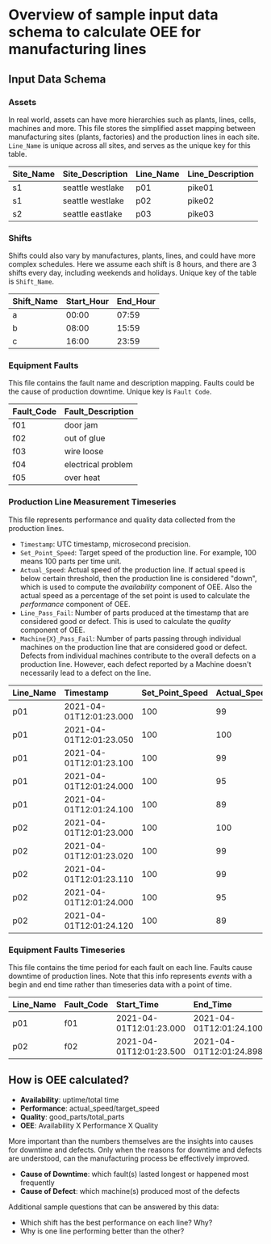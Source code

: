 # Overview of sample input data schema to calculate OEE for manufacturing lines

## Input Data Schema

### Assets

In real world, assets can have more hierarchies such as plants, lines, cells, machines and more. This file stores the simplified asset mapping between manufacturing sites (plants, factories) and the production lines in each site. `Line_Name` is unique across all sites, and serves as the unique key for this table.

| Site_Name | Site_Description | Line_Name | Line_Description |
| :-------- | :--------------- | :-------- | :--------------- |
| s1        | seattle westlake | p01       | pike01           |
| s1        | seattle westlake | p02       | pike02           |
| s2        | seattle eastlake | p03       | pike03           |

### Shifts

Shifts could also vary by manufactures, plants, lines, and could have more complex schedules. Here we assume each shift is 8 hours, and there are 3 shifts every day, including weekends and holidays. Unique key of the table is `Shift_Name`.

| Shift_Name | Start_Hour | End_Hour |
| :--------- | :--------- | :------- |
| a          | 00:00      | 07:59    |
| b          | 08:00      | 15:59    |
| c          | 16:00      | 23:59    |

### Equipment Faults

This file contains the fault name and description mapping. Faults could be the cause of production downtime. Unique key is `Fault Code`.

| Fault_Code | Fault_Description  |
| :--------- | :----------------- |
| f01        | door jam           |
| f02        | out of glue        |
| f03        | wire loose         |
| f04        | electrical problem |
| f05        | over heat          |

### Production Line Measurement Timeseries

This file represents performance and quality data collected from the production lines.

- `Timestamp`: UTC timestamp, microsecond precision.
- `Set_Point_Speed`: Target speed of the production line. For example, 100 means 100 parts per time unit.
- `Actual_Speed`: Actual speed of the production line. If actual speed is below certain threshold, then the production line is considered "down", which is used to compute the _availability_ component of OEE. Also the actual speed as a percentage of the set point is used to calculate the _performance_ component of OEE.
- `Line_Pass_Fail`: Number of parts produced at the timestamp that are considered good or defect. This is used to calculate the _quality_ component of OEE.
- `Machine{X}_Pass_Fail`: Number of parts passing through individual machines on the production line that are considered good or defect. Defects from individual machines contribute to the overall defects on a production line. However, each defect reported by a Machine doesn't necessarily lead to a defect on the line.

| Line_Name | Timestamp               | Set_Point_Speed | Actual_Speed | Line_Pass_Fail | Machine1_Pass_Fail | Machine2_Pass_Fail | Machine3_Pass_Fail |
| :-------- | :---------------------- | :-------------- | :----------- | :------------- | :----------------- | :----------------- | :----------------- |
| p01       | 2021-04-01T12:01:23.000 | 100             | 99           | 1              | 1                  | 0                  | 1                  |
| p01       | 2021-04-01T12:01:23.050 | 100             | 100          | 1              | 1                  | 0                  | 1                  |
| p01       | 2021-04-01T12:01:23.100 | 100             | 99           | 0              | 0                  | 0                  | 1                  |
| p01       | 2021-04-01T12:01:24.000 | 100             | 95           | 1              | 1                  | 1                  | 1                  |
| p01       | 2021-04-01T12:01:24.100 | 100             | 89           | 1              | 1                  | 1                  | 1                  |
| p02       | 2021-04-01T12:01:23.000 | 100             | 100          | 1              | 1                  | 0                  | 1                  |
| p02       | 2021-04-01T12:01:23.020 | 100             | 99           | 1              | 1                  | 0                  | 1                  |
| p02       | 2021-04-01T12:01:23.110 | 100             | 99           | 1              | 1                  | 0                  | 0                  |
| p02       | 2021-04-01T12:01:24.000 | 100             | 95           | 1              | 1                  | 1                  | 1                  |
| p02       | 2021-04-01T12:01:24.120 | 100             | 89           | 1              | 1                  | 1                  | 1                  |

### Equipment Faults Timeseries

This file contains the time period for each fault on each line. Faults cause downtime of production lines. Note that this info represents _events_ with a begin and end time rather than timeseries data with a point of time.

| Line_Name | Fault_Code | Start_Time              | End_Time                |
| :-------- | :--------- | :---------------------- | :---------------------- |
| p01       | f01        | 2021-04-01T12:01:23.000 | 2021-04-01T12:01:24.100 |
| p02       | f02        | 2021-04-01T12:01:23.500 | 2021-04-01T12:01:24.898 |

## How is OEE calculated?

- **Availability**: uptime/total time
- **Performance**: actual_speed/target_speed
- **Quality**: good_parts/total_parts
- **OEE**: Availability X Performance X Quality

More important than the numbers themselves are the insights into causes for downtime and defects. Only when the reasons for downtime and defects are understood, can the manufacturing process be effectively improved.

- **Cause of Downtime**: which fault(s) lasted longest or happened most frequently
- **Cause of Defect**: which machine(s) produced most of the defects

Additional sample questions that can be answered by this data:

- Which shift has the best performance on each line? Why?
- Why is one line performing better than the other?
